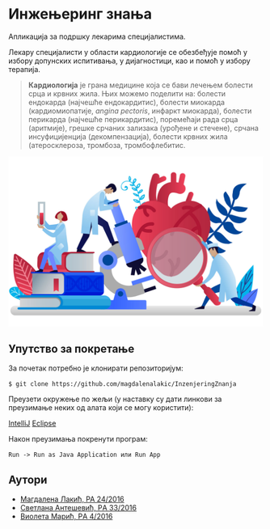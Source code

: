 # Инжењеринг знања

Апликација за подршку лекарима специјалистима.

Лекару специјалисти у области кардиологије се обезбеђује помоћ у избору допунских испитивања, у дијагностици, као и помоћ у избору терапија.


>**Кардиологија** је грана медицине која се бави лечењем болести срца и крвних жила. Њих можемо поделити на: болести ендокарда (најчешће ендокардитис), болести миокарда (кардиомиопатије, *angina pectoris*, инфаркт миокарда), болести перикарда (најчешће перикардитис), поремећаји рада срца (аритмије), грешке срчаних зализака (урођене и стечене), срчана инсуфицијенција (декомпензација), болести крвних жила (атеросклероза, тромбоза, тромбофлебитис.


![Cardiology Logo](Cardiology.jpg)


## Упутство за покретање

За почетак потребно је клонирати репозиторијум:
```
$ git clone https://github.com/magdalenalakic/InzenjeringZnanja
```
Преузети окружење по жељи (у наставку су дати линкови за преузимање неких од алата који се могу користити):

[IntelliJ](https://www.jetbrains.com/idea/download/#section=windows)
[Eclipse](https://www.eclipse.org/downloads/)

Након преузимања покренути програм:
```
Run -> Run as Java Application или Run App

```

## Аутори

* [Магдалена Лакић, РА 24/2016](https://github.com/magdalenalakic)
* [Светлана Антешевић, РA 33/2016](https://github.com/SvetlanaAnt)
* [Виолета Марић, РA 4/2016](https://github.com/violetamaric)




